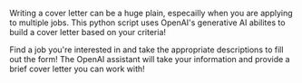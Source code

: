 Writing a cover letter can be a huge plain, especailly when you are applying to multiple jobs.
This python script uses OpenAI's generative AI abilites to build a cover letter based on your criteria!

Find a job you're interested in and take the appropriate descriptions to fill out the form!
The OpenAI assistant will take your information and provide a brief cover letter you can work with!
